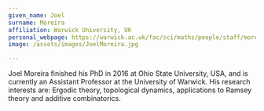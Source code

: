 ```yaml
---
given_name: Joel
surname: Moreira
affiliation: Warwick University, UK
personal_webpage: https://warwick.ac.uk/fac/sci/maths/people/staff/moreira/
image: /assets/images/JoelMoreira.jpg

---
```

Joel Moreira finished his PhD in 2016 at Ohio State University, USA, and is currently an Assistant Professor at the University of Warwick. His research interests are: Ergodic theory, topological dynamics, applications to Ramsey theory and additive combinatorics.
